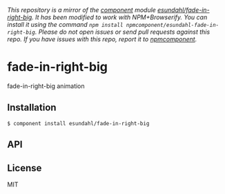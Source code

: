 *This repository is a mirror of the [component](http://component.io) module [esundahl/fade-in-right-big](http://github.com/esundahl/fade-in-right-big). It has been modified to work with NPM+Browserify. You can install it using the command `npm install npmcomponent/esundahl-fade-in-right-big`. Please do not open issues or send pull requests against this repo. If you have issues with this repo, report it to [npmcomponent](https://github.com/airportyh/npmcomponent).*

# fade-in-right-big

  fade-in-right-big animation

## Installation

    $ component install esundahl/fade-in-right-big

## API

   

## License

  MIT
